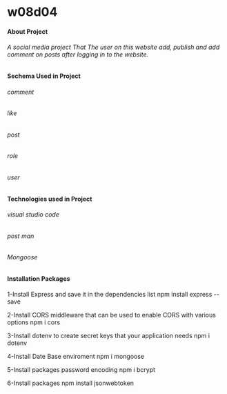 # w08d04

#### About Project 
###### A social media project That The user on this website add, publish and add comment on posts after logging in to the website.

#### Sechema Used in Project 
###### comment
###### like
###### post
###### role
###### user

#### Technologies used in Project 
###### visual studio code
###### post man
###### Mongoose 


#### Installation Packages

1-Install Express and save it in the dependencies list
npm install express --save

2-Install CORS middleware that can be used to enable CORS with various options
npm i cors

3-Install dotenv to create secret keys that your application needs
npm i dotenv

4-Install Date Base enviroment
npm i mongoose

5-Install packages password encoding
npm i bcrypt

6-Install packages
npm install jsonwebtoken
